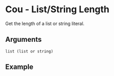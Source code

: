 # Cou - List/String Length

Get the length of a list or string literal.

## Arguments

```list (list or string)```

## Example
<editor :code='`
List Length Example
by Milo Jacobs and John Listings\n
was list lis 1 2 3..
was the cou list..
pri the.
`' 
:code-wordier="`
List Length Example
by Milo Jacobs and John Listings\n
Was list listing 1, 2, and 3?
Was the result the count of the list?
Print the result.
`"
output-method='console'></editor>
